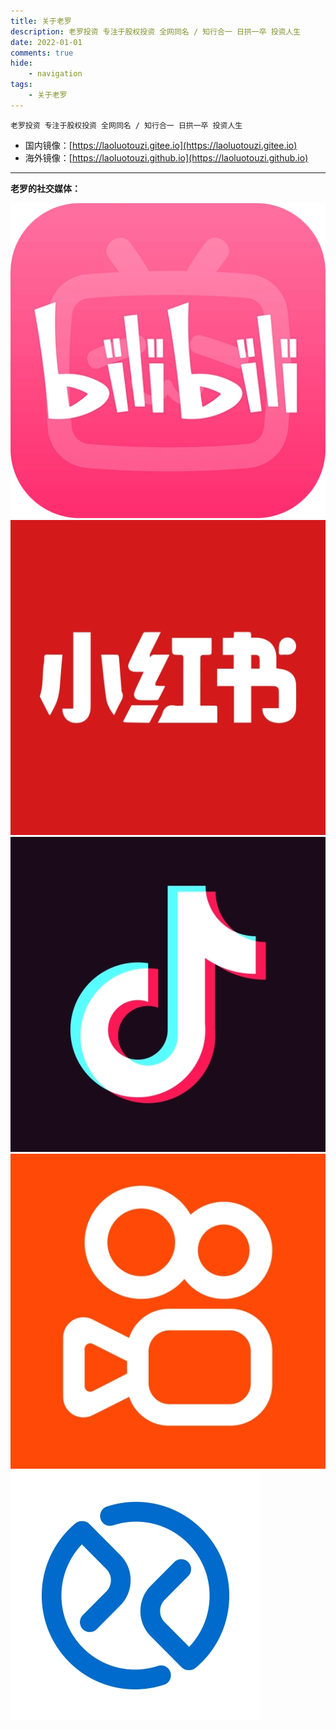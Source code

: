 ```yaml
---
title: 关于老罗
description: 老罗投资 专注于股权投资 全网同名 / 知行合一 日拱一卒 投资人生
date: 2022-01-01
comments: true
hide:
    - navigation
tags:
    - 关于老罗
---
```


```
老罗投资 专注于股权投资 全网同名 / 知行合一 日拱一卒 投资人生
```


+ 国内镜像：[https://laoluotouzi.gitee.io](https://laoluotouzi.gitee.io)
+ 海外镜像：[https://laoluotouzi.github.io](https://laoluotouzi.github.io)

----

**老罗的社交媒体：**

<div class="social_links">
    <a href="https://space.bilibili.com/13200028">
        <img src="../assets/images/bilibili.png" alt="B站" />
    </a>
    <a href="https://www.xiaohongshu.com/user/profile/5d45349f0000000011019124">
        <img src="../assets/images/xiaohongshu.png" alt="小红书" />
    </a>
    <a href="https://www.douyin.com/user/MS4wLjABAAAAxz85Ktwm3fYOUklKLSeySC-ly9OSqgeCxd4S_7hWxwHAmrUqqK6o614A3ilZxojU">
        <img src="../assets/images/douying.png" alt="抖音" />
    </a>
    <a href="https://www.kuaishou.com/profile/3xdxbtprmvggvcq">
        <img src="../assets/images/kuaishou.png" alt="快手" />
    </a>
    <a href="https://xueqiu.com/u/laoluotouzi">
        <img src="../assets/images/xueqiu.png" alt="雪球" />
    </a>
</div>